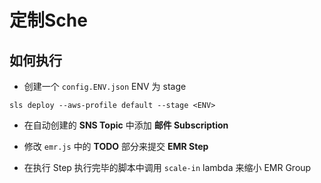 # 定制Sche

## 如何执行

* 创建一个 `config.ENV.json` ENV 为 stage
```shell
sls deploy --aws-profile default --stage <ENV>
```
* 在自动创建的 **SNS Topic** 中添加 **邮件 Subscription** 

* 修改 `emr.js` 中的 **TODO** 部分来提交 **EMR Step**

* 在执行 Step 执行完毕的脚本中调用 `scale-in` lambda 来缩小 EMR Group

